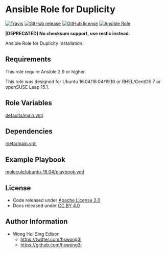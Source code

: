 # Ansible Role for Duplicity

[![Travis](https://img.shields.io/travis/alvistack/ansible-role-duplicity.svg)](https://travis-ci.org/alvistack/ansible-role-duplicity)
[![GitHub
release](https://img.shields.io/github/release/alvistack/ansible-role-duplicity.svg)](https://github.com/alvistack/ansible-role-duplicity)
[![GitHub
license](https://img.shields.io/github/license/alvistack/ansible-role-duplicity.svg)](https://github.com/alvistack/ansible-role-duplicity/blob/master/LICENSE)
[![Ansible
Role](https://img.shields.io/badge/galaxy-alvistack.duplicity-blue.svg)](https://galaxy.ansible.com/alvistack/duplicity)

**[DEPRECATED] No checksum support, use restic instead.**

Ansible Role for Duplicity Installation.

## Requirements

This role require Ansible 2.9 or higher.

This role was designed for Ubuntu 16.04/18.04/19.10 or RHEL/CentOS 7 or openSUSE Leap 15.1.

## Role Variables

[defaults/main.yml](defaults/main.yml)

## Dependencies

[meta/main.yml](meta/main.yml)

## Example Playbook

[molecule/ubuntu-18.04/playbook.yml](molecule/ubuntu-18.04/playbook.yml)

## License

  - Code released under [Apache License 2.0](LICENSE)
  - Docs released under [CC BY 4.0](http://creativecommons.org/licenses/by/4.0/)

## Author Information

  - Wong Hoi Sing Edison
      - <https://twitter.com/hswong3i>
      - <https://github.com/hswong3i>
